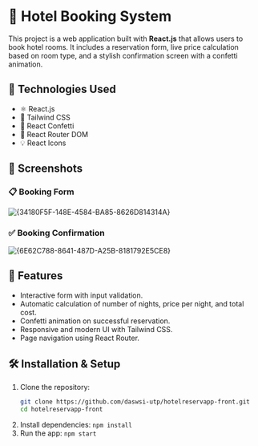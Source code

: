 # 🏨 Hotel Booking System

This project is a web application built with **React.js** that allows users to book hotel rooms. It includes a reservation form, live price calculation based on room type, and a stylish confirmation screen with a confetti animation.

## 🚀 Technologies Used

- ⚛️ React.js
- 🎨 Tailwind CSS
- 🎉 React Confetti
- 🔄 React Router DOM
- 💡 React Icons

## 📸 Screenshots

### 📋 Booking Form
![{34180F5F-148E-4584-BA85-8626D814314A}](https://github.com/user-attachments/assets/71c88a55-5085-4791-9264-c977462453f8)


### ✅ Booking Confirmation
![{6E62C788-8641-487D-A25B-8181792E5CE8}](https://github.com/user-attachments/assets/37102f18-cc61-4300-9928-cc95feee5d17)


## 🔧 Features

- Interactive form with input validation.
- Automatic calculation of number of nights, price per night, and total cost.
- Confetti animation on successful reservation.
- Responsive and modern UI with Tailwind CSS.
- Page navigation using React Router.

## 🛠 Installation & Setup

1. Clone the repository:
   ```bash
   git clone https://github.com/daswsi-utp/hotelreservapp-front.git
   cd hotelreservapp-front
2. Install dependencies:
   `npm install`
3. Run the app:
   `npm start`
